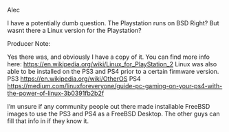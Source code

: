 Alec

I have a potentially dumb question.  The Playstation runs on BSD Right?  But wasnt there a Linux version for the Playstation?

Producer Note: 

Yes there was, and obviously I have a copy of it.  You can find more info here: https://en.wikipedia.org/wiki/Linux_for_PlayStation_2
Linux was also able to be installed on the PS3 and PS4 prior to a certain firmware version. 
PS3 https://en.wikipedia.org/wiki/OtherOS
PS4 https://medium.com/linuxforeveryone/guide-pc-gaming-on-your-ps4-with-the-power-of-linux-3b0391fb2b2f

I’m unsure if any community people out there made installable FreeBSD images to use the PS3 and PS4 as a FreeBSD Desktop. The other guys can fill that info in if they know it.
